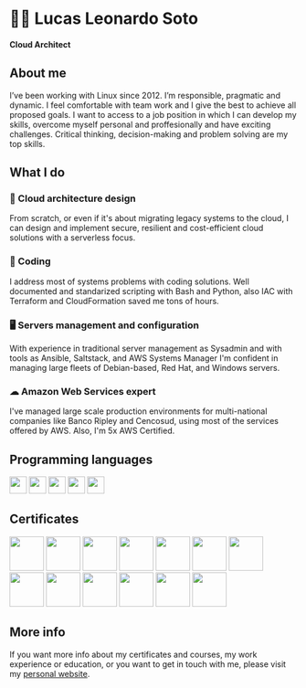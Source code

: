 # 👨‍💻 Lucas Leonardo Soto 
#### Cloud Architect

## About me
I’ve been working with Linux since 2012.
I’m responsible, pragmatic and dynamic.
I feel comfortable with team work and I give the
best to achieve all proposed goals.
I want to access to a job position in which I can
develop my skills, overcome myself personal
and proffesionally and have exciting challenges.
Critical thinking, decision-making and problem
solving are my top skills.


## What I do

### 📏 Cloud architecture design
From scratch, or even if it's about migrating legacy systems to the cloud, I can design and implement secure, resilient and cost-efficient cloud solutions with a serverless focus.

### 📃 Coding
I address most of systems problems with coding solutions. Well documented and standarized scripting with Bash and Python, also IAC with Terraform and CloudFormation saved me tons of hours.

### 🖥 Servers management and configuration
With experience in traditional server management as Sysadmin and with tools as Ansible, Saltstack, and AWS Systems Manager I'm confident in managing large fleets of Debian-based, Red Hat, and Windows servers.

### ☁ Amazon Web Services expert
I've managed large scale production environments for multi-national companies like Banco Ripley and Cencosud, using most of the services offered by AWS. Also, I'm 5x AWS Certified.


## Programming languages
<p float="left">
  <img src="https://sotolucas.com.ar/wp-content/uploads/bash.png" height="30" />
  <img src="https://sotolucas.com.ar/wp-content/uploads/python.png" height="30" />
  <img src="https://sotolucas.com.ar/wp-content/uploads/terraform.png" height="30" />
  <img src="https://sotolucas.com.ar/wp-content/uploads/go.png" height="30" />
  <img src="https://sotolucas.com.ar/wp-content/uploads/php.png" height="30" />
</p>

## Certificates
<p float="left">
  <img src="https://sotolucas.com.ar/wp-content/uploads/sotolucas.com.ar-resume-kubernetes-security-specialist-logo.png" height="60" />
  <img src="https://sotolucas.com.ar/wp-content/uploads/sotolucas.com.ar-resume-logo-ckad.png" height="60" />
  <img src="https://sotolucas.com.ar/wp-content/uploads/logo_cka.png" height="60" />
  <img src="https://sotolucas.com.ar/wp-content/uploads/sotolucas.com.ar-kcsa-badge-kcsa-badge.webp" height="60" />
  <img src="https://sotolucas.com.ar/wp-content/uploads/KCNA-Logo-300x300-1.png" height="60" />
  <img src="https://sotolucas.com.ar/wp-content/uploads/sotolucas.com.ar-aws-sysops-administrator-badge.png" height="60" />
  <img src="https://sotolucas.com.ar/wp-content/uploads/sotolucas.com.ar-aws-developer-badge.png" height="60" />
  <img src="https://sotolucas.com.ar/wp-content/uploads/sotolucas.com.ar-resume-aws-sa-pro-badge.png" height="60" />
  <img src="https://sotolucas.com.ar/wp-content/uploads/aws_solutions_architect_badge.png" height="60" />
  <img src="https://sotolucas.com.ar/wp-content/uploads/aws_cloud_practitioner_badge.png" height="60" />
  <img src="https://sotolucas.com.ar/wp-content/uploads/Remote-Worker-and-Virtual-Collaborator-Professional-Certificate.png" height="60" />
  <img src="https://sotolucas.com.ar/wp-content/uploads/Scrum-Foundation-Professional-Certificate.png" height="60" />
  <img src="https://sotolucas.com.ar/wp-content/uploads/sotolucas.com.ar-resume-focp-badge.png" height="60" />
</p>

## More info
If you want more info about my certificates and courses, my work experience or education, or you want to get in touch with me, please visit my [personal website](https://sotolucas.com.ar/).
